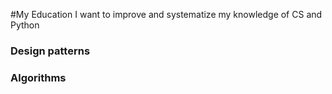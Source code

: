 #My Education
I want to improve and systematize my knowledge of CS and Python
### Design patterns
### Algorithms